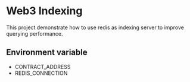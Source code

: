 # Web3 Indexing

This project demonstrate how to use redis as indexing server to improve querying performance.

## Environment variable
- CONTRACT_ADDRESS
- REDIS_CONNECTION
